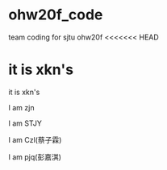 # ohw20f_code
team coding for sjtu ohw20f
<<<<<<< HEAD

it is xkn's  
=======
it is xkn's  


I am zjn

I am STJY

I am Czl(蔡子霖)

I am pjq(彭嘉淇)
